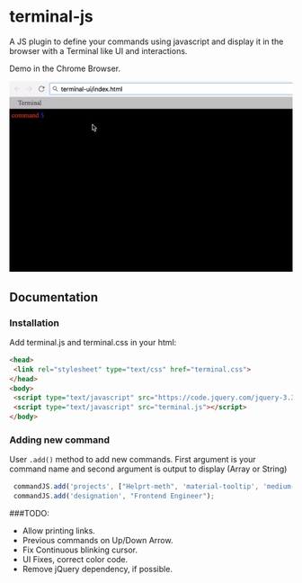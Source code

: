 # terminal-js
A JS plugin to define your commands using javascript and display it in the browser with a Terminal like UI and interactions.

Demo in the Chrome Browser.

![TerminalJS Demo](https://raw.githubusercontent.com/Rahul-Sagore/terminal-js/master/assets/media/terminalJS-demo.gif)

## Documentation

### Installation

Add terminal.js and terminal.css in your html:

```html
<head>
 <link rel="stylesheet" type="text/css" href="terminal.css">
</head>
<body>
 <script type="text/javascript" src="https://code.jquery.com/jquery-3.3.1.min.js"></script>
 <script type="text/javascript" src="terminal.js"></script>
</body>
```

### Adding new command

User `.add()` method to add new commands. First argument is your command name and second argument is output to display (Array or String)
```js
 commandJS.add('projects', ["Helprt-meth", 'material-tooltip', 'medium-toc']);
 commandJS.add('designation', "Frontend Engineer");
```

###TODO:
* Allow printing links.
* Previous commands on Up/Down Arrow.
* Fix Continuous blinking cursor.
* UI Fixes, correct color code.
* Remove jQuery dependency, if possible.
